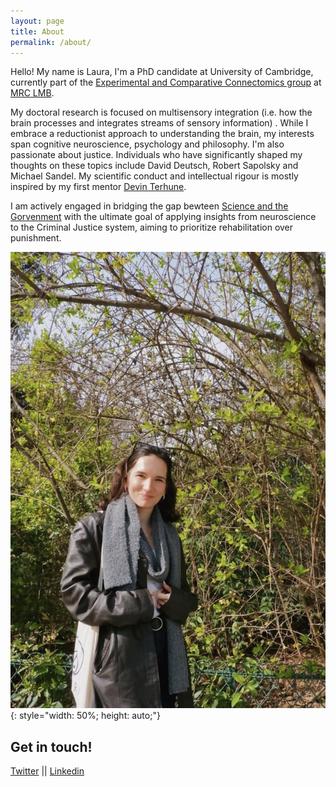 ```yaml
---
layout: page
title: About
permalink: /about/
---
```


Hello! My name is Laura, I'm a PhD candidate at University of Cambridge, currently part of the [Experimental and Comparative Connectomics group](https://syn.mrc-lmb.cam.ac.uk/index.html) at [MRC LMB](https://www2.mrc-lmb.cam.ac.uk/about-lmb/). 

My doctoral research is focused on multisensory integration (i.e. how the brain processes and integrates streams of sensory information) . While I embrace a reductionist approach to understanding the brain, my interests span  cognitive neuroscience, psychology and philosophy. I'm also passionate about justice. Individuals who have significantly shaped my thoughts on these topics include David Deutsch, Robert Sapolsky and Michael Sandel. My scientific conduct and intellectual rigour is mostly inspired by my first mentor [Devin Terhune](https://en.wikipedia.org/wiki/Devin_Terhune).

I am actively engaged in bridging the gap bewteen [Science and the Gorvenment](https://ukdayone.org/briefings/bringing-science-tech-talent-to-government) with the ultimate goal of applying insights from neuroscience to the Criminal Justice system, aiming to prioritize rehabilitation over punishment. 


![portrait](/images/portrait.JPG){: style="width: 50%; height: auto;"}



Get in touch!
--
[Twitter](https://twitter.com/LauraLungum)
||
[Linkedin](https://www.linkedin.com/in/laura-lungu-907616135/)

